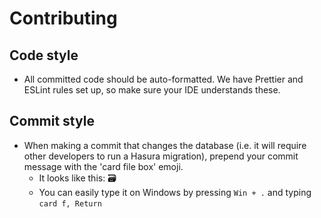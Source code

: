 # Contributing

## Code style

- All committed code should be auto-formatted. We have Prettier and ESLint rules set up, so make sure your IDE understands these.

## Commit style

- When making a commit that changes the database (i.e. it will require other developers to run a Hasura migration), prepend your commit message with the 'card file box' emoji.
  - It looks like this: 🗃
  - You can easily type it on Windows by pressing `Win + .` and typing `card f, Return`
